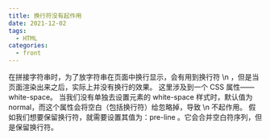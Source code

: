 ```yaml
---
title: 换行符没有起作用
date: 2021-12-02
tags:
  - HTML
categories:
  - front
---
```


在拼接字符串时，为了放字符串在页面中换行显示，会有用到换行符 \n ，但是当页面渲染出来之后，实际上并没有换行的效果。
这里涉及到一个 CSS 属性——white-space。
当我们没有单独去设置元素的 white-space 样式时，默认值为 normal，而这个属性会将空白（包括换行符）给忽略掉，导致 \n 不起作用。
假如我们想要保留换行符，就需要设置其值为：pre-line 。它会合并空白符序列，但是保留换行符。
